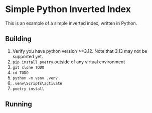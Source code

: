 # Simple Python Inverted Index

This is an example of a simple inverted index, written in Python.

## Building

1. Verify you have python version >=3.12. Note that 3.13 may not be supported yet.
1. `pip install poetry` outside of any virtual environment
2. `git clone TODO`
3. `cd TODO`
4. `python -m venv .venv`
5. `.venv\Scripts\activate`
6. `poetry install`

## Running

